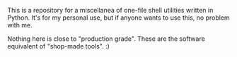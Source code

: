 This is a repository for a miscellanea of one-file shell utilities written in
Python. It's for my personal use, but if anyone wants to use this, no problem
with me.

Nothing here is close to "production grade". These are the software equivalent
of "shop-made tools". :)

